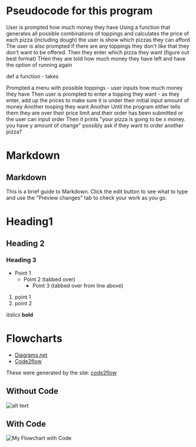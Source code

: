 # Pseudocode for this program
User is prompted how much money they have 
    Using a function that generates all possible combinations of toppings and calculates the price of each pizza (including dough) the user is show which pizzas they can afford
    The user is also prompted if there are any toppings they don't like that they don't want to be offered.
    Then they enter which pizza they want (figure out best format)
    THen they are told how much money they have left and have the option of running again

def a function
    - takes 

Prompted a menu with possible toppings - user inputs how much money they have
Then user is prompted to enter a topping they want - as they enter, add up the prices to make sure it is under their initial input amount of money
Another tooping they want
Another
Until the program either tells them they are over their price limit and their order has been submitted 
    or the user can input order
Then it prints "your pizza is going to be x money. you have y amount of change" 
    possibly ask if they want to order another pizza?

# Markdown


## Markdown
This is a brief guide to Markdown. Click the edit button to see what to type and use the "Preview changes" tab to check your work as you go.

# Heading1
## Heading 2
### Heading 3

* Point 1
  * Point 2 (tabbed over)
    * Point 3 (tabbed over from line above)

1) point 1
2) point 2

*italics*
**bold**

# Flowcharts
* [Diagrams.net](https://www.diagrams.net/)
* [Code2flow](https://www.code2flow.com)


These were generated by the site: [code2flow](https://www.code2flow.com)

## Without Code

![alt text](https://code2flow.com/QqdpQr.png "My Flowchart")




## With Code
![](https://code2flow.com/QqdpQr.code.png "My Flowchart with Code")



